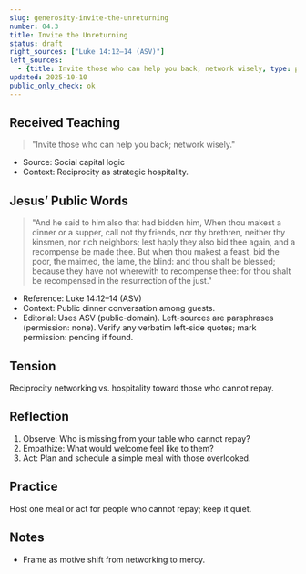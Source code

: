 ```yaml
---
slug: generosity-invite-the-unreturning
number: 04.3
title: Invite the Unreturning
status: draft
right_sources: ["Luke 14:12–14 (ASV)"]
left_sources:
  - {title: Invite those who can help you back; network wisely, type: paraphrase, permission: none}
updated: 2025-10-10
public_only_check: ok
---
```


## Received Teaching
> "Invite those who can help you back; network wisely."
- Source: Social capital logic
- Context: Reciprocity as strategic hospitality.

## Jesus’ Public Words
> "And he said to him also that had bidden him, When thou makest a dinner or a supper, call not thy friends, nor thy brethren, neither thy kinsmen, nor rich neighbors; lest haply they also bid thee again, and a recompense be made thee. But when thou makest a feast, bid the poor, the maimed, the lame, the blind: and thou shalt be blessed; because they have not wherewith to recompense thee: for thou shalt be recompensed in the resurrection of the just."
- Reference: Luke 14:12–14 (ASV)
- Context: Public dinner conversation among guests.
- Editorial: Uses ASV (public-domain). Left-sources are paraphrases (permission: none). Verify any verbatim left-side quotes; mark permission: pending if found.

## Tension
Reciprocity networking vs. hospitality toward those who cannot repay.

## Reflection
1. Observe: Who is missing from your table who cannot repay?
2. Empathize: What would welcome feel like to them?
3. Act: Plan and schedule a simple meal with those overlooked.

## Practice
Host one meal or act for people who cannot repay; keep it quiet.

## Notes
- Frame as motive shift from networking to mercy.